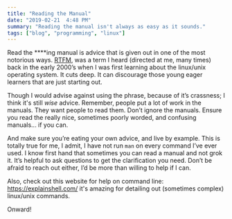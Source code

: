 ```yaml
---
title: "Reading the Manual"
date: "2019-02-21  4:48 PM"
summary: "Reading the manual isn't always as easy as it sounds."
tags: ["blog", "programming", "linux"]
---
```


Read the ****ing manual is advice that is given out in one of the most notorious ways.
[RTFM](https://en.wikipedia.org/wiki/RTFM), was a term I heard (directed at me, many times) back in the early 2000’s when I was first learning about the linux/unix operating system.
It cuts deep. It can discourage those young eager learners that are just starting out.

Though I would advise against using the phrase, because of it’s crassness; I think it's still _wise_ advice.
Remember, people put a lot of work in the manuals. They want people to read them. Don’t ignore the manuals.
Ensure you read the really nice, sometimes poorly worded, and confusing manuals... if you can.

And make sure you’re eating your own advice, and live by example.
This is totally true for me, I admit, I have not run `man` on every command I’ve ever used.
I know first hand that sometimes you can read a manual and not grok it.
It’s helpful to ask questions to get the clarification you need.
Don’t be afraid to reach out either, I’d be more than willing to help if I can.

Also, check out this website for help on command line: https://explainshell.com/ it's amazing for
detailing out (sometimes complex) linux/unix commands.

Onward!
